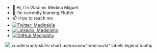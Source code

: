 - 👋 Hi, I’m Vladimir Medina Miguel
- 🌱 I’m currently learning Flutter
- 📫 How to reach me 
- [![Twitter: MedinaVla](https://img.shields.io/twitter/follow/MedinaVla?style=social)](https://twitter.com/MedinaVla)
- [![Linkedin: MedinaVla](https://img.shields.io/badge/-MedinaVla-blue?style=flat-square&logo=Linkedin&logoColor=white&link=https://www.linkedin.com/in/-MedinaVla)](https://www.linkedin.com/in/MedinaVla)
- [![GitHub MedinaVla](https://img.shields.io/github/followers/MedinaVla?label=follow&style=social)](https://github.com/MedinaVla)

<img
  src="https://cr-ss-service.azurewebsites.net/api/ScreenShot?widget=summary&username=medinavla&badges=2&show-avatar=false&style=--header-bg-color:%23000;--border-radius:10px"
/>
<codersrank-skills-chart
  username="medinavla"
  labels
  legend
  tooltip
></codersrank-skills-chart>



<!---
MedinaVla/MedinaVla is a ✨ special ✨ repository because its `README.md` (this file) appears on your GitHub profile.
You can click the Preview link to take a look at your changes.
--->
